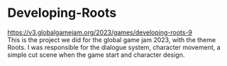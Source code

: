 # Developing-Roots
https://v3.globalgamejam.org/2023/games/developing-roots-9  
This is the project we did for the global game jam 2023, with the theme Roots. I was responsible for the dialogue system, character movement, a simple cut scene when the game start and character design.  
